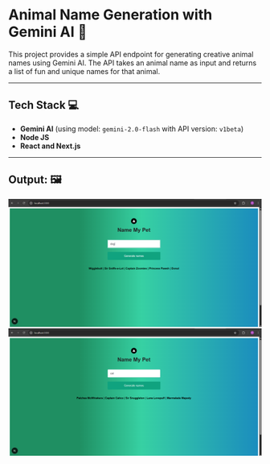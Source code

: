 # **Animal Name Generation with Gemini AI** 🚀

This project provides a simple API endpoint for generating creative animal names using Gemini AI. The API takes an animal name as input and returns a list of fun and unique names for that animal.

---

## **Tech Stack** 💻

- **Gemini AI** (using model: `gemini-2.0-flash` with API version: `v1beta`)
- **Node JS**
- **React and Next.js**

---

## **Output:** 🖼️

![Output 1](./output/image1.png)
![Output 2](./output/image2.png)
